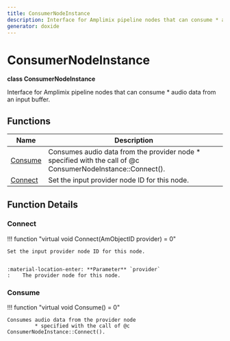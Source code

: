 ```yaml
---
title: ConsumerNodeInstance
description: Interface for Amplimix pipeline nodes that can consume * audio data from an input buffer. 
generator: doxide
---
```



# ConsumerNodeInstance

**class  ConsumerNodeInstance**


Interface for Amplimix pipeline nodes that can consume
     * audio data from an input buffer.
     




## Functions

| Name | Description |
| ---- | ----------- |
| [Consume](#Consume) | Consumes audio data from the provider node * specified with the call of @c ConsumerNodeInstance::Connect().  |
| [Connect](#Connect) | Set the input provider node ID for this node. |

## Function Details

### Connect<a name="Connect"></a>
!!! function "virtual void Connect(AmObjectID provider) = 0"

    
    Set the input provider node ID for this node.
    
    
    :material-location-enter: **Parameter** `provider`
    :    The provider node for this node.
                
    

### Consume<a name="Consume"></a>
!!! function "virtual void Consume() = 0"

    
    Consumes audio data from the provider node
             * specified with the call of @c ConsumerNodeInstance::Connect().
             
    
    
    

